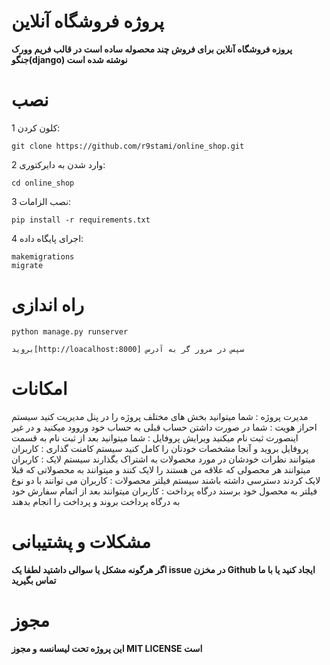 # پروژه فروشگاه آنلاین
**پروزه فروشگاه آنلاین برای فروش چند محصوله ساده است در قالب فریم وورک جنگو(django) نوشته شده است**
# نصب
 1 کلون کردن:
```git
git clone https://github.com/r9stami/online_shop.git
```

2  وارد شدن به دایرکتوری:
```
cd online_shop
```

3  نصب الزامات:
```django
pip install -r requirements.txt
```

4  اجرای پایگاه داده:
```django
makemigrations
migrate
```
# راه اندازی

```django
python manage.py runserver

بروید[http://loacalhost:8000] سپس در مرور گر به آدرس
```

# امکانات
مدیرت پروژه : شما میتوانید بخش های مختلف پروژه را در پنل مدیریت کنید
سیستم احراز هویت : شما در صورت داشتن حساب قبلی به حساب خود وروود میکنید و در غیر اینصورت ثبت نام میکنید
ویرایش پروفایل : شما میتوانید بعد از ثبت نام به قسمت پروفایل بروید و آنجا مشخصات خودتان را کامل کنید
سیستم کامنت گذاری : کاربران میتوانند نظرات خودشان در مورد محصولات به اشتراک بگذارند
سیستم لایک : کاربران میتوانند هر محصولی که علاقه من هستند را لایک کنند و میتوانند به محصولاتی که قبلا لایک کردند دسترسی داشته باشند
سیستم فیلتر محصولات : کاربران می توانند با دو نوع فیلتر به محصول خود برسند
درگاه پرداخت : کاربران میتوانند بعد از اتمام سفارش خود به درگاه پرداخت بروند و پرداخت را انجام بدهند

# مشکلات و پشتیبانی 
**اگر هرگونه مشکل یا سوالی داشتید لطفا یک issue در مخزن Github ایجاد کنید یا با ما تماس بگیرید**

# مجوز
**این پروژه تحت لیسانسه و مجوز MIT LICENSE است**
